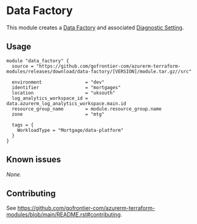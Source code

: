 # Data Factory

This module creates a [Data Factory](https://registry.terraform.io/providers/hashicorp/azurerm/latest/docs/resources/data_factory) and associated [Diagnostic Setting](https://registry.terraform.io/providers/hashicorp/azurerm/latest/docs/resources/monitor_diagnostic_setting).

## Usage

```hcl
module "data_factory" {
  source = "https://github.com/gofrontier-com/azurerm-terraform-modules/releases/download/data-factory/[VERSION]/module.tar.gz//src"

  environment                = "dev"
  identifier                 = "mortgages"
  location                   = "uksouth"
  log_analytics_workspace_id = data.azurerm_log_analytics_workspace.main.id
  resource_group_name        = module.resource_group.name
  zone                       = "mtg"

  tags = {
    WorkloadType = "Mortgage/data-platform"
  }
}
```

## Known issues

_None._

## Contributing

See <https://github.com/gofrontier-com/azurerm-terraform-modules/blob/main/README.rst#contributing>.
